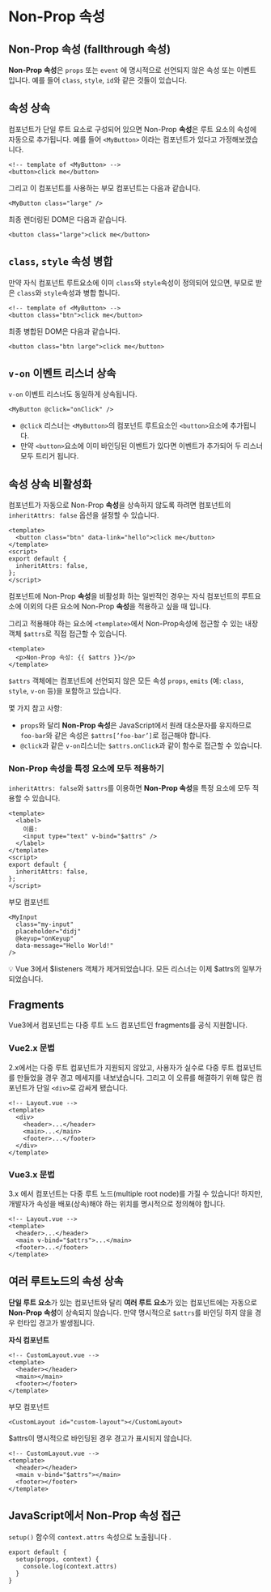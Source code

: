 # Non-Prop 속성

## Non-Prop 속성 (fallthrough 속성)

**Non-Prop 속성**은 `props` 또는 `event` 에 명시적으로 선언되지 않은 속성 또는 이벤트 입니다. 예를 들어 `class`, `style`, `id`와 같은 것들이 있습니다.

## 속성 상속

컴포넌트가 단일 루트 요소로 구성되어 있으면 Non-Prop **속성**은 루트 요소의 속성에 자동으로 추가됩니다. 예를 들어 `<MyButton>` 이라는 컴포넌트가 있다고 가정해보겠습니다.
```
<!-- template of <MyButton> -->
<button>click me</button>
```

그리고 이 컴포넌트를 사용하는 부모 컴포넌트는 다음과 같습니다.
```
<MyButton class="large" />
```

최종 렌더링된 DOM은 다음과 같습니다.
```
<button class="large">click me</button>
```

## `class`, `style` 속성 병합

만약 자식 컴포넌트 루트요소에 이미 `class`와 `style`속성이 정의되어 있으면, 부모로 받은 `class`와 `style`속성과 병합 합니다.
```
<!-- template of <MyButton> -->
<button class="btn">click me</button>
```

최종 병합된 DOM은 다음과 같습니다.
```
<button class="btn large">click me</button>
```

## `v-on` 이벤트 리스너 상속

`v-on` 이벤트 리스너도 동일하게 상속됩니다.
```
<MyButton @click="onClick" />
```
- `@click` 리스너는 `<MyButton>`의 컴포넌트 루트요소인 `<button>`요소에 추가됩니다.
- 만약 `<button>`요소에 이미 바인딩된 이벤트가 있다면 이벤트가 추가되어 두 리스너 모두 트리거 됩니다.

## 속성 상속 비활성화

컴포넌트가 자동으로 Non-Prop **속성**을 상속하지 않도록 하려면 컴포넌트의 `inheritAttrs: false` 옵션을 설정할 수 있습니다.
```
<template>
  <button class="btn" data-link="hello">click me</button>
</template>
<script>
export default {
  inheritAttrs: false,
};
</script>
```

컴포넌트에 Non-Prop **속성**을 비활성화 하는 일반적인 경우는 자식 컴포넌트의 루트요소에 이외의 다른 요소에 Non-Prop **속성**을 적용하고 싶을 때 입니다.

그리고 적용해야 하는 요소에 `<template>`에서 Non-Prop속성에 접근할 수 있는 내장 객체 `$attrs`로 직접 접근할 수 있습니다.
```
<template>
  <p>Non-Prop 속성: {{ $attrs }}</p>
</template>
```
`$attrs` 객체에는 컴포넌트에 선언되지 않은 모든 속성 `props`, `emits` (예: `class`, `style`, `v-on` 등)을 포함하고 있습니다.

몇 가지 참고 사항:

- `props`와 달리 **Non-Prop 속성**은 JavaScript에서 원래 대소문자를 유지하므로 `foo-bar`와 같은 속성은 `$attrs[’foo-bar’]`로 접근해야 합니다.
- `@click`과 같은 `v-on`리스너는 `$attrs.onClick`과 같이 함수로 접근할 수 있습니다.

### Non-Prop 속성을 특정 요소에 모두 적용하기

`inheritAttrs: false`와 `$attrs`를 이용하면 **Non-Prop 속성**을 특정 요소에 모두 적용할 수 있습니다.
```
<template>
  <label>
    이름:
    <input type="text" v-bind="$attrs" />
  </label>
</template>
<script>
export default {
  inheritAttrs: false,
};
</script>
```

부모 컴포넌트
```
<MyInput
  class="my-input"
  placeholder="didj"
  @keyup="onKeyup"
  data-message="Hello World!"
/>
```

<aside>
💡 Vue 3에서 $listeners 객체가 제거되었습니다. 모든 리스너는 이제 $attrs의 일부가 되었습니다.
</aside>


## Fragments

Vue3에서 컴포넌트는 다중 루트 노드 컴포넌트인 fragments를 공식 지원합니다.

### Vue2.x 문법

2.x에서는 다중 루트 컴포넌트가 지원되지 않았고, 사용자가 실수로 다중 루트 컴포넌트를 만들었을 경우 경고 메세지를 내보냈습니다. 그리고 이 오류를 해결하기 위해 많은 컴포넌트가 단일 `<div>`로 감싸게 됐습니다.
```
<!-- Layout.vue -->
<template>
  <div>
    <header>...</header>
    <main>...</main>
    <footer>...</footer>
  </div>
</template>
```

### Vue3.x 문법

3.x 에서 컴포넌트는 다중 루트 노드(multiple root node)를 가질 수 있습니다! 하지만, 개발자가 속성을 배포(상속)해야 하는 위치를 명시적으로 정의해야 합니다.
```
<!-- Layout.vue -->
<template>
  <header>...</header>
  <main v-bind="$attrs">...</main>
  <footer>...</footer>
</template>
```

## 여러 루트노드의 속성 상속

**단일 루트 요소**가 있는 컴포넌트와 달리 **여러 루트 요소**가 있는 컴포넌트에는 자동으로 **Non-Prop 속성**이 상속되지 않습니다. 만약 명시적으로 `$attrs`를 바인딩 하지 않을 경우 런타입 경고가 발생됩니다.

**자식 컴포넌트**
```
<!-- CustomLayout.vue -->
<template>
  <header></header>
  <main></main>
  <footer></footer>
</template>
```

부모 컴포넌트
```
<CustomLayout id="custom-layout"></CustomLayout>
```

$attrs이 명시적으로 바인딩된 경우 경고가 표시되지 않습니다.
```
<!-- CustomLayout.vue -->
<template>
  <header></header>
  <main v-bind="$attrs"></main>
  <footer></footer>
</template>
```

## JavaScript에서 Non-Prop 속성 접근

`setup()` 함수의 `context.attrs` 속성으로 노출됩니다 .
```
export default {
  setup(props, context) {
    console.log(context.attrs)
  }
}
```
